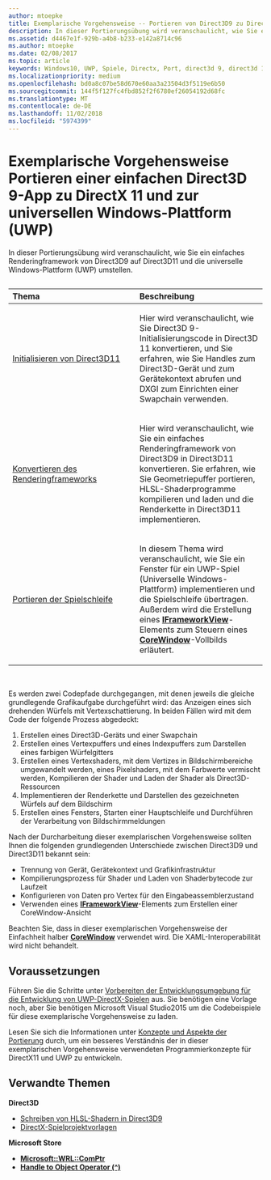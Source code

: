 ```yaml
---
author: mtoepke
title: Exemplarische Vorgehensweise -- Portieren von Direct3D9 zu DirectX11 und UWP
description: In dieser Portierungsübung wird veranschaulicht, wie Sie ein einfaches Renderingframework von Direct3D9 auf Direct3D11 und die universelle Windows-Plattform (UWP) umstellen.
ms.assetid: d4467e1f-929b-a4b8-b233-e142a8714c96
ms.author: mtoepke
ms.date: 02/08/2017
ms.topic: article
keywords: Windows10, UWP, Spiele, Directx, Port, direct3d 9, direct3d 11
ms.localizationpriority: medium
ms.openlocfilehash: bd0a8c07be58d670e60aa3a23504d3f5119e6b50
ms.sourcegitcommit: 144f5f127fc4fbd852f2f6780ef26054192d68fc
ms.translationtype: MT
ms.contentlocale: de-DE
ms.lasthandoff: 11/02/2018
ms.locfileid: "5974399"
---
```

# <a name="walkthrough-port-a-simple-direct3d-9-app-to-directx-11-and-universal-windows-platform-uwp"></a>Exemplarische Vorgehensweise Portieren einer einfachen Direct3D 9-App zu DirectX 11 und zur universellen Windows-Plattform (UWP)



In dieser Portierungsübung wird veranschaulicht, wie Sie ein einfaches Renderingframework von Direct3D9 auf Direct3D11 und die universelle Windows-Plattform (UWP) umstellen.
## 
<table>
<colgroup>
<col width="50%" />
<col width="50%" />
</colgroup>
<thead>
<tr class="header">
<th align="left">Thema</th>
<th align="left">Beschreibung</th>
</tr>
</thead>
<tbody>
<tr class="odd">
<td align="left"><p><a href="simple-port-from-direct3d-9-to-11-1-part-1--initializing-direct3d.md">Initialisieren von Direct3D11</a></p></td>
<td align="left"><p>Hier wird veranschaulicht, wie Sie Direct3D 9-Initialisierungscode in Direct3D 11 konvertieren, und Sie erfahren, wie Sie Handles zum Direct3D-Gerät und zum Gerätekontext abrufen und DXGI zum Einrichten einer Swapchain verwenden.</p></td>
</tr>
<tr class="even">
<td align="left"><p><a href="simple-port-from-direct3d-9-to-11-1-part-2--rendering.md">Konvertieren des Renderingframeworks</a></p></td>
<td align="left"><p>Hier wird veranschaulicht, wie Sie ein einfaches Renderingframework von Direct3D9 in Direct3D11 konvertieren. Sie erfahren, wie Sie Geometriepuffer portieren, HLSL-Shaderprogramme kompilieren und laden und die Renderkette in Direct3D11 implementieren.</p></td>
</tr>
<tr class="odd">
<td align="left"><p><a href="simple-port-from-direct3d-9-to-11-1-part-3--viewport-and-game-loop.md">Portieren der Spielschleife</a></p></td>
<td align="left"><p>In diesem Thema wird veranschaulicht, wie Sie ein Fenster für ein UWP-Spiel (Universelle Windows-Plattform) implementieren und die Spielschleife übertragen. Außerdem wird die Erstellung eines <a href="https://msdn.microsoft.com/library/windows/apps/hh700478"><strong>IFrameworkView</strong></a>-Elements zum Steuern eines <a href="https://msdn.microsoft.com/library/windows/apps/br208225"><strong>CoreWindow</strong></a>-Vollbilds erläutert.</p></td>
</tr>
</tbody>
</table>

 

Es werden zwei Codepfade durchgegangen, mit denen jeweils die gleiche grundlegende Grafikaufgabe durchgeführt wird: das Anzeigen eines sich drehenden Würfels mit Vertexschattierung. In beiden Fällen wird mit dem Code der folgende Prozess abgedeckt:

1.  Erstellen eines Direct3D-Geräts und einer Swapchain
2.  Erstellen eines Vertexpuffers und eines Indexpuffers zum Darstellen eines farbigen Würfelgitters
3.  Erstellen eines Vertexshaders, mit dem Vertizes in Bildschirmbereiche umgewandelt werden, eines Pixelshaders, mit dem Farbwerte vermischt werden, Kompilieren der Shader und Laden der Shader als Direct3D-Ressourcen
4.  Implementieren der Renderkette und Darstellen des gezeichneten Würfels auf dem Bildschirm
5.  Erstellen eines Fensters, Starten einer Hauptschleife und Durchführen der Verarbeitung von Bildschirmmeldungen

Nach der Durcharbeitung dieser exemplarischen Vorgehensweise sollten Ihnen die folgenden grundlegenden Unterschiede zwischen Direct3D9 und Direct3D11 bekannt sein:

-   Trennung von Gerät, Gerätekontext und Grafikinfrastruktur
-   Kompilierungsprozess für Shader und Laden von Shaderbytecode zur Laufzeit
-   Konfigurieren von Daten pro Vertex für den Eingabeassemblerzustand
-   Verwenden eines [**IFrameworkView**](https://msdn.microsoft.com/library/windows/apps/hh700478)-Elements zum Erstellen einer CoreWindow-Ansicht

Beachten Sie, dass in dieser exemplarischen Vorgehensweise der Einfachheit halber [**CoreWindow**](https://msdn.microsoft.com/library/windows/apps/br208225) verwendet wird. Die XAML-Interoperabilität wird nicht behandelt.

## <a name="prerequisites"></a>Voraussetzungen


Führen Sie die Schritte unter [Vorbereiten der Entwicklungsumgebung für die Entwicklung von UWP-DirectX-Spielen](prepare-your-dev-environment-for-windows-store-directx-game-development.md) aus. Sie benötigen eine Vorlage noch, aber Sie benötigen Microsoft Visual Studio2015 um die Codebeispiele für diese exemplarische Vorgehensweise zu laden.

Lesen Sie sich die Informationen unter [Konzepte und Aspekte der Portierung](porting-considerations.md) durch, um ein besseres Verständnis der in dieser exemplarischen Vorgehensweise verwendeten Programmierkonzepte für DirectX11 und UWP zu entwickeln.

## <a name="related-topics"></a>Verwandte Themen

**Direct3D**

* [Schreiben von HLSL-Shadern in Direct3D9](https://msdn.microsoft.com/library/windows/desktop/bb944006)
* [DirectX-Spielprojektvorlagen](user-interface.md)

**Microsoft Store**

* [**Microsoft::WRL::ComPtr**](https://msdn.microsoft.com/library/windows/apps/br244983.aspx)
* [**Handle to Object Operator (^)**](https://msdn.microsoft.com/library/windows/apps/yk97tc08.aspx)

